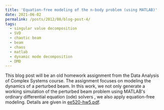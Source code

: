 ```yaml
---
title: 'Equation-free modeling of the n-body problem (using MATLAB)'
date: 2021-06-02
permalink: /posts/2012/08/blog-post-4/
tags:
  - singular value decomposition
  - SVD
  - chaotic beam
  - beam
  - chaos
  - matlab
  - dynamic mode decomposition
  - DMD
---
```

This blog post will be an old homework assignment from the Data Analysis of Complex Systems course. The assignment focuses on modeling the dynamics of a perturbed beam. In this work, we not only generate a working simulation of the perturbed beam problem using MATLAB's ordinary differential equation (ode) solvers , we also apply equation-free modeling. Details are given in [ee520-hw5.pdf](http://mackkv.github.io/files/ee520-hw5.pdf).
